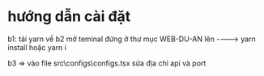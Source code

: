 # hướng dẫn cài đặt

b1: tải yarn về
b2 mở teminal đứng ở thư mục WEB-DU-AN lên ----> yarn install hoặc yarn i

b3 => vào file src\configs\configs.tsx sửa địa chỉ api và port
